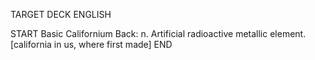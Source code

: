 TARGET DECK
ENGLISH

START
Basic
Californium
Back: n. Artificial radioactive metallic element. [california in us, where first made]
END

